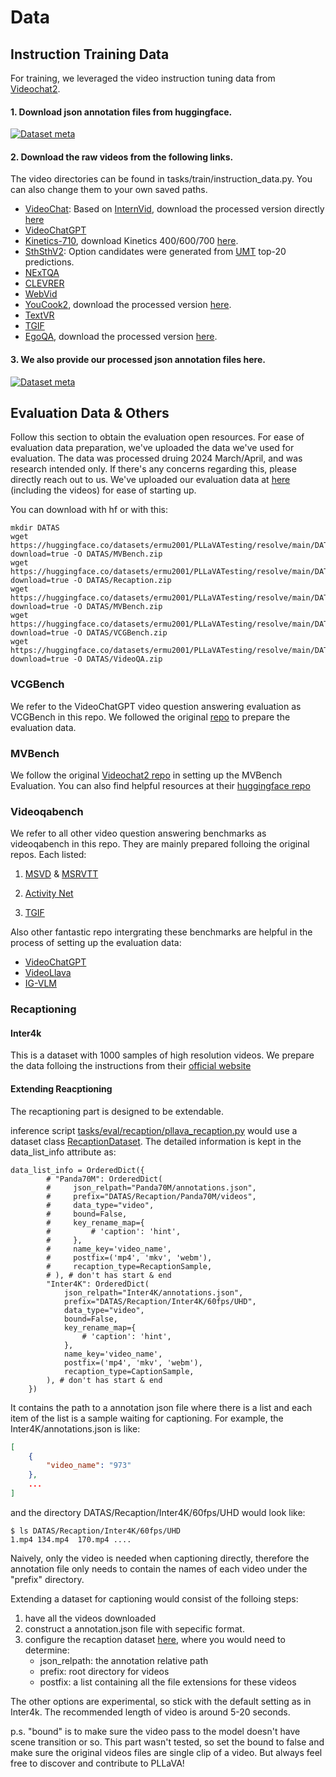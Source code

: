 # Data
## Instruction Training Data
<!-- > *originated from [Videochat2](https://github.com/OpenGVLab/Ask-Anything/tree/main/video_chat2)* -->


For training, we leveraged the video instruction tuning data from [Videochat2](https://github.com/OpenGVLab/Ask-Anything/tree/main/video_chat2). 

#### 1. Download json annotation files from huggingface. 
[![Dataset meta](https://img.shields.io/badge/%F0%9F%A4%97%20Hugging%20Face-VideoChat2%20IT-blue)](https://huggingface.co/datasets/OpenGVLab/VideoChat2-IT) 

<!-- > ![images](./assert/data.png) -->

#### 2. Download the raw videos from the following links.
The video directories can be found in tasks/train/instruction_data.py. You can also change them to your own saved paths.

- [VideoChat](https://github.com/OpenGVLab/InternVideo/tree/main/Data/instruction_data): Based on [InternVid](https://github.com/OpenGVLab/InternVideo/tree/main/Data/InternVid), download the processed version directly [here](https://pjlab-gvm-data.oss-cn-shanghai.aliyuncs.com/videochat2/data/videochat2_conversation_videos.zip)
- [VideoChatGPT](https://github.com/mbzuai-oryx/Video-ChatGPT/tree/main/data)
- [Kinetics-710](https://github.com/OpenGVLab/UniFormerV2/blob/main/DATASET.md), download Kinetics 400/600/700 [here](https://openxlab.org.cn/datasets?keywords=kinetics).
- [SthSthV2](https://developer.qualcomm.com/software/ai-datasets/something-something): Option candidates were generated from [UMT](https://github.com/OpenGVLab/unmasked_teacher) top-20 predictions.
- [NExTQA](https://github.com/doc-doc/NExT-QA)
- [CLEVRER](https://clevrer.csail.mit.edu/)
- [WebVid](https://maxbain.com/webvid-dataset/)
- [YouCook2](https://youcook2.eecs.umich.edu/), download the processed version [here](https://pjlab-gvm-data.oss-cn-shanghai.aliyuncs.com/videochat2/data/youcook_split_videos.zip).
- [TextVR](https://github.com/callsys/textvr)
- [TGIF](https://github.com/YunseokJANG/tgif-qa)
- [EgoQA](https://ego4d-data.org/), download the processed version [here](https://pjlab-gvm-data.oss-cn-shanghai.aliyuncs.com/videochat2/data/egoqa_split_videos.zip).

#### 3. We also provide our processed json annotation files here.

[![Dataset meta](https://img.shields.io/badge/%F0%9F%A4%97%20Hugging%20Face-magic%5Fjsons-blue)](https://huggingface.co/datasets/cathyxl/magic_jsons) 


<!-- We leveraged the training data from [Videochat2](https://github.com/OpenGVLab/Ask-Anything/tree/main/video_chat2). We only used the video part for video instruct tuning. -->

## Evaluation Data & Others
Follow this section to obtain the evaluation open resources. For ease of evaluation data preparation, we've uploaded the data we've used for evaluation. The data was processed druing 2024 March/April, and was research intended only. If there's any concerns regarding this, please directly reach out to us.
We've uploaded our evaluation data at [here](https://huggingface.co/datasets/ermu2001/PLLaVATesting) (including the videos) for ease of starting up.

You can download with hf or with this:
```shell
mkdir DATAS
wget https://huggingface.co/datasets/ermu2001/PLLaVATesting/resolve/main/DATAS/MVBench.zip?download=true -O DATAS/MVBench.zip
wget https://huggingface.co/datasets/ermu2001/PLLaVATesting/resolve/main/DATAS/Recaption.zip?download=true -O DATAS/Recaption.zip
wget https://huggingface.co/datasets/ermu2001/PLLaVATesting/resolve/main/DATAS/MVBench.zip?download=true -O DATAS/MVBench.zip
wget https://huggingface.co/datasets/ermu2001/PLLaVATesting/resolve/main/DATAS/VCGBench.zip?download=true -O DATAS/VCGBench.zip
wget https://huggingface.co/datasets/ermu2001/PLLaVATesting/resolve/main/DATAS/VideoQA.zip?download=true -O DATAS/VideoQA.zip
```
### VCGBench

We refer to the VideoChatGPT video question answering evaluation as VCGBench in this repo. We followed the original [repo](https://github.com/mbzuai-oryx/Video-ChatGPT/tree/main) to prepare the evaluation data.

### MVBench
We follow the original [Videochat2 repo](https://github.com/OpenGVLab/Ask-Anything/tree/main/video_chat2) in setting up the MVBench Evaluation. You can also find helpful resources at their [huggingface repo](https://huggingface.co/datasets/OpenGVLab/MVBench)


### Videoqabench
We refer to all other video question answering benchmarks as videoqabench in this repo. They are mainly prepared folloing the original repos. Each listed:
1. [MSVD](https://www.cs.utexas.edu/users/ml/clamp/videoDescription/) & [MSRVTT](https://github.com/xudejing/video-question-answering)

3. [Activity Net](https://github.com/MILVLG/activitynet-qa/tree/master)
4. [TGIF](https://github.com/raingo/TGIF-Release/tree/master)

Also other fantastic repo intergrating these benchmarks are helpful in the process of setting up the evaluation data:
- [VideoChatGPT](https://github.com/mbzuai-oryx/Video-ChatGPT/tree/main)
- [VideoLlava](https://github.com/PKU-YuanGroup/Video-LLaVA/tree/main/videollava)
- [IG-VLM](https://github.com/imagegridworth/IG-VLM/tree/main)



### Recaptioning
#### Inter4k

This is a dataset with 1000 samples of high resolution videos. We prepare the data folloing the instructions from their [official website](https://alexandrosstergiou.github.io/datasets/Inter4K/index.html)

#### Extending Reacptioning
The recaptioning part is designed to be extendable.

inference script [tasks/eval/recaption/pllava_recaption.py](tasks/eval/recaption/pllava_recaption.py) would use a dataset class [RecaptionDataset](tasks/eval/recaption/__init__.py#L197). The detailed information is kept in the data_list_info attribute as:
```
data_list_info = OrderedDict({
        # "Panda70M": OrderedDict(
        #     json_relpath="Panda70M/annotations.json", 
        #     prefix="DATAS/Recaption/Panda70M/videos", 
        #     data_type="video", 
        #     bound=False,
        #     key_rename_map={
        #         # 'caption': 'hint',
        #     },
        #     name_key='video_name',
        #     postfix=('mp4', 'mkv', 'webm'),
        #     recaption_type=RecaptionSample,
        # ), # don't has start & end
        "Inter4K": OrderedDict(
            json_relpath="Inter4K/annotations.json", 
            prefix="DATAS/Recaption/Inter4K/60fps/UHD", 
            data_type="video", 
            bound=False,
            key_rename_map={
                # 'caption': 'hint',
            },
            name_key='video_name',
            postfix=('mp4', 'mkv', 'webm'),
            recaption_type=CaptionSample,
        ), # don't has start & end
    })
```
It contains the path to a annotation json file where there is a list and each item of the list is a sample waiting for captioning. For example, the Inter4K/annotations.json is like:
```json
[
    {
        "video_name": "973"
    },
    ...
]
```
and the directory DATAS/Recaption/Inter4K/60fps/UHD would look like:
```
$ ls DATAS/Recaption/Inter4K/60fps/UHD
1.mp4 134.mp4  170.mp4 ....
```

Naively, only the video is needed when captioning directly, therefore the annotation file only needs to contain the names of each video under the "prefix" directory.

Extending a dataset for captioning would consist of the folloing steps:
1. have all the videos downloaded
2. construct a annotation.json file with sepecific format.
3. configure the recaption dataset [here](tasks/eval/recaption/__init__.py#L197), where you would need to determine:
    - json_relpath: the annotation relative path
    - prefix: root directory for videos
    - postfix: a list containing all the file extensions for these videos

The other options are experimental, so stick with the default setting as in Inter4k. The recommended length of video is around 5-20 seconds. 

p.s. "bound" is to make sure the video pass to the model doesn't have scene transition or so. This part wasn't tested, so set the bound to false and make sure the original videos files are single clip of a video. But always feel free to discover and contribute to PLLaVA!